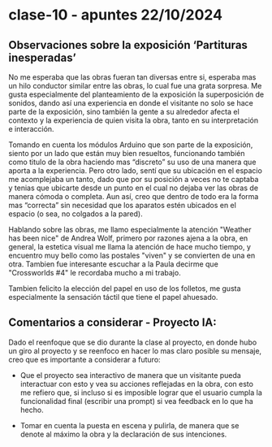 # clase-10 - apuntes 22/10/2024

## Observaciones sobre la exposición ‘Partituras inesperadas’
No me esperaba que las obras fueran tan diversas entre si, esperaba mas un hilo conductor similar entre las obras, lo cual fue una grata sorpresa. Me gusta especialmente del planteamiento de la exposición la superposición de sonidos, dando así una experiencia en donde el visitante no solo se hace parte de la exposición, sino también la gente a su alrededor afecta el contexto y la experiencia de quien visita la obra, tanto en su interpretación e interacción.

Tomando en cuenta los módulos Arduino que son parte de la exposición, siento por un lado que están muy bien resueltos, funcionando también como titulo de la obra haciendo mas “discreto” su uso de una manera que aporta a la experiencia. Pero otro lado, sentí que su ubicación en el espacio me acomplejaba un tanto, dado que por su posición a veces no te captaba y tenias que ubicarte desde un punto en el cual no dejaba ver las obras de manera cómoda o completa. Aun así, creo que dentro de todo era la forma mas “correcta” sin necesidad que los aparatos estén ubicados en el espacio (o sea, no colgados a la pared).

Hablando sobre las obras, me llamo especialmente la atención "Weather has been nice" de Andrea Wolf, primero por razones ajena a la obra, en general, la estetica visual me llama la atención de hace mucho tiempo, y encuentro muy bello como las postales "viven" y se convierten de una en otra. Tambien fue interesante escuchar a la Paula decirme que "Crossworlds #4" le recordaba mucho a mi trabajo.

Tambien felicito la elección del papel en uso de los folletos, me gusta especialmente la sensación táctil que tiene el papel ahuesado.

## Comentarios a considerar - Proyecto IA:
Dado el reenfoque que se dio durante la clase al proyecto, en donde hubo un giro al proyecto y se reenfoco en hacer lo mas claro posible su mensaje, creo que es importante a considerar a futuro:

- Que el proyecto sea interactivo de manera que un visitante pueda interactuar con esto y vea su acciones reflejadas en la obra, con esto me refiero que, si incluso si es imposible lograr que el usuario cumpla la funcionalidad final (escribir una prompt) si vea feedback en lo que ha hecho.

- Tomar en cuenta la puesta en escena y pulirla, de manera que se denote al máximo la obra y la declaración de sus intenciones.
